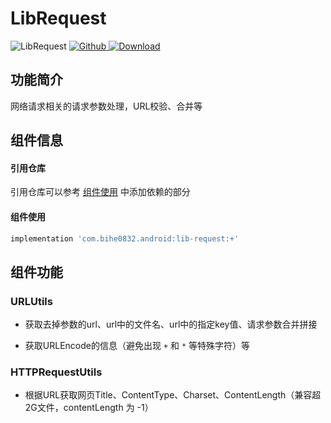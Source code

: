 # LibRequest

![LibRequest](https://img.shields.io/badge/AndroidAppFactory-LibRequest-brightgreen)
[ ![Github](https://img.shields.io/badge/Github-LibRequest-brightgreen?style=social) ](https://github.com/bihe0832/AndroidAppFactory/tree/master/LibRequest)
[ ![Download](https://api.bintray.com/packages/bihe0832/android/lib-request/images/download.svg) ](https://bintray.com/bihe0832/android/lib-request/_latestVersion)


## 功能简介

网络请求相关的请求参数处理，URL校验、合并等

## 组件信息

#### 引用仓库

引用仓库可以参考 [组件使用](./../start.md) 中添加依赖的部分

#### 组件使用

```groovy
implementation 'com.bihe0832.android:lib-request:+'
```

## 组件功能

### URLUtils

- 获取去掉参数的url、url中的文件名、url中的指定key值、请求参数合并拼接

- 获取URLEncode的信息（避免出现 `+` 和 `*` 等特殊字符）等

### HTTPRequestUtils

- 根据URL获取网页Title、ContentType、Charset、ContentLength（兼容超2G文件，contentLength 为 -1）